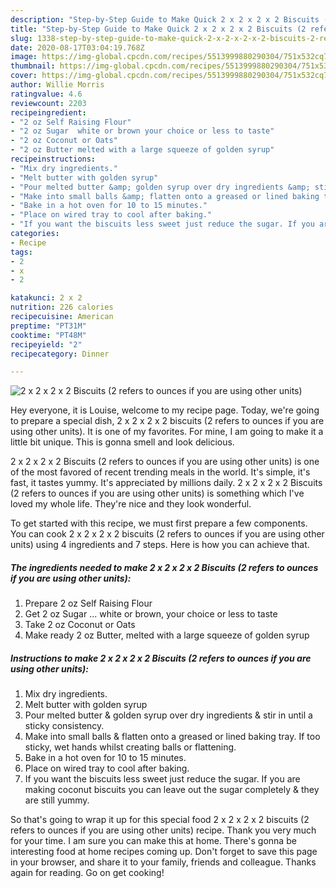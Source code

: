 ```yaml
---
description: "Step-by-Step Guide to Make Quick 2 x 2 x 2 x 2 Biscuits (2 refers to ounces if you are using other units)"
title: "Step-by-Step Guide to Make Quick 2 x 2 x 2 x 2 Biscuits (2 refers to ounces if you are using other units)"
slug: 1338-step-by-step-guide-to-make-quick-2-x-2-x-2-x-2-biscuits-2-refers-to-ounces-if-you-are-using-other-units
date: 2020-08-17T03:04:19.768Z
image: https://img-global.cpcdn.com/recipes/5513999880290304/751x532cq70/2-x-2-x-2-x-2-biscuits-2-refers-to-ounces-if-you-are-using-other-units-recipe-main-photo.jpg
thumbnail: https://img-global.cpcdn.com/recipes/5513999880290304/751x532cq70/2-x-2-x-2-x-2-biscuits-2-refers-to-ounces-if-you-are-using-other-units-recipe-main-photo.jpg
cover: https://img-global.cpcdn.com/recipes/5513999880290304/751x532cq70/2-x-2-x-2-x-2-biscuits-2-refers-to-ounces-if-you-are-using-other-units-recipe-main-photo.jpg
author: Willie Morris
ratingvalue: 4.6
reviewcount: 2203
recipeingredient:
- "2 oz Self Raising Flour"
- "2 oz Sugar  white or brown your choice or less to taste"
- "2 oz Coconut or Oats"
- "2 oz Butter melted with a large squeeze of golden syrup"
recipeinstructions:
- "Mix dry ingredients."
- "Melt butter with golden syrup"
- "Pour melted butter &amp; golden syrup over dry ingredients &amp; stir in until a sticky consistency."
- "Make into small balls &amp; flatten onto a greased or lined baking tray. If too sticky, wet hands whilst creating balls or flattening."
- "Bake in a hot oven for 10 to 15 minutes."
- "Place on wired tray to cool after baking."
- "If you want the biscuits less sweet just reduce the sugar. If you are making coconut biscuits you can leave out the sugar completely &amp; they are still yummy."
categories:
- Recipe
tags:
- 2
- x
- 2

katakunci: 2 x 2 
nutrition: 226 calories
recipecuisine: American
preptime: "PT31M"
cooktime: "PT48M"
recipeyield: "2"
recipecategory: Dinner

---
```



![2 x 2 x 2 x 2 Biscuits (2 refers to ounces if you are using other units)](https://img-global.cpcdn.com/recipes/5513999880290304/751x532cq70/2-x-2-x-2-x-2-biscuits-2-refers-to-ounces-if-you-are-using-other-units-recipe-main-photo.jpg)

Hey everyone, it is Louise, welcome to my recipe page. Today, we're going to prepare a special dish, 2 x 2 x 2 x 2 biscuits (2 refers to ounces if you are using other units). It is one of my favorites. For mine, I am going to make it a little bit unique. This is gonna smell and look delicious.



2 x 2 x 2 x 2 Biscuits (2 refers to ounces if you are using other units) is one of the most favored of recent trending meals in the world. It's simple, it's fast, it tastes yummy. It's appreciated by millions daily. 2 x 2 x 2 x 2 Biscuits (2 refers to ounces if you are using other units) is something which I've loved my whole life. They're nice and they look wonderful.


To get started with this recipe, we must first prepare a few components. You can cook 2 x 2 x 2 x 2 biscuits (2 refers to ounces if you are using other units) using 4 ingredients and 7 steps. Here is how you can achieve that.

<!--inarticleads1-->

##### The ingredients needed to make 2 x 2 x 2 x 2 Biscuits (2 refers to ounces if you are using other units):

1. Prepare 2 oz Self Raising Flour
1. Get 2 oz Sugar ... white or brown, your choice or less to taste
1. Take 2 oz Coconut or Oats
1. Make ready 2 oz Butter, melted with a large squeeze of golden syrup




<!--inarticleads2-->

##### Instructions to make 2 x 2 x 2 x 2 Biscuits (2 refers to ounces if you are using other units):

1. Mix dry ingredients.
1. Melt butter with golden syrup
1. Pour melted butter &amp; golden syrup over dry ingredients &amp; stir in until a sticky consistency.
1. Make into small balls &amp; flatten onto a greased or lined baking tray. If too sticky, wet hands whilst creating balls or flattening.
1. Bake in a hot oven for 10 to 15 minutes.
1. Place on wired tray to cool after baking.
1. If you want the biscuits less sweet just reduce the sugar. If you are making coconut biscuits you can leave out the sugar completely &amp; they are still yummy.




So that's going to wrap it up for this special food 2 x 2 x 2 x 2 biscuits (2 refers to ounces if you are using other units) recipe. Thank you very much for your time. I am sure you can make this at home. There's gonna be interesting food at home recipes coming up. Don't forget to save this page in your browser, and share it to your family, friends and colleague. Thanks again for reading. Go on get cooking!
